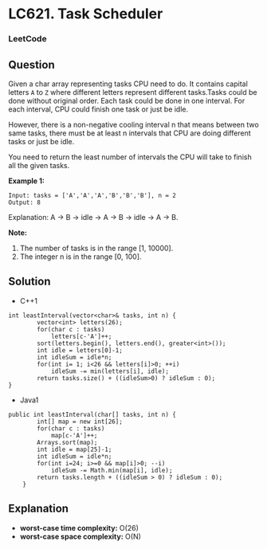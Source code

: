 # LC621. Task Scheduler

### LeetCode

## Question

Given a char array representing tasks CPU need to do. It contains capital letters `A` to `Z` where different letters represent different tasks.Tasks could be done without original order. Each task could be done in one interval. For each interval, CPU could finish one task or just be idle.

However, there is a non-negative cooling interval n that means between two same tasks, there must be at least n intervals that CPU are doing different tasks or just be idle.

You need to return the least number of intervals the CPU will take to finish all the given tasks.

**Example 1:**

```
Input: tasks = ['A','A','A','B','B','B'], n = 2
Output: 8
```

Explanation: A -> B -> idle -> A -> B -> idle -> A -> B.

**Note:**

1.  The number of tasks is in the range [1, 10000].
2.  The integer n is in the range [0, 100].

## Solution

* C++1

```
int leastInterval(vector<char>& tasks, int n) {
        vector<int> letters(26);
        for(char c : tasks)
            letters[c-'A']++;
        sort(letters.begin(), letters.end(), greater<int>());
        int idle = letters[0]-1;
        int idleSum = idle*n;
        for(int i= 1; i<26 && letters[i]>0; ++i)
            idleSum -= min(letters[i], idle);
        return tasks.size() + ((idleSum>0) ? idleSum : 0);
}
```

* Java1

```
public int leastInterval(char[] tasks, int n) {
        int[] map = new int[26];
        for(char c : tasks)
            map[c-'A']++;
        Arrays.sort(map);
        int idle = map[25]-1;
        int idleSum = idle*n;
        for(int i=24; i>=0 && map[i]>0; --i)
            idleSum -= Math.min(map[i], idle);
        return tasks.length + ((idleSum > 0) ? idleSum : 0);
    }
```

## Explanation

* **worst-case time complexity:** O(26)
* **worst-case space complexity:** O(N)